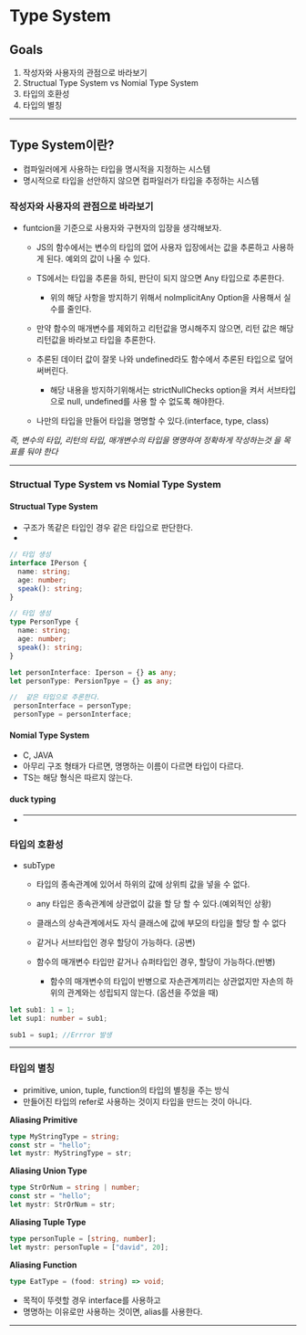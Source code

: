 # Type System

## Goals

1. 작성자와 사용자의 관점으로 바라보기
1. Structual Type System vs Nomial Type System
1. 타입의 호환성
1. 타입의 별칭

---

## Type System이란?

- 컴파일러에게 사용하는 타입을 명시적을 지정하는 시스템
- 명시적으로 타입을 선안하지 않으면 컴파일러가 타입을 추정하는 시스템

### 작성자와 사용자의 관점으로 바라보기

- funtcion을 기준으로 사용자와 구현자의 입장을 생각해보자.

  - JS의 함수에서는 변수의 타입의 없어 사용자 입장에서는 값을 추론하고 사용하게 된다. 예외의 값이 나올 수 있다.

  - TS에서는 타입을 추론을 하되, 판단이 되지 않으면 Any 타입으로 추론한다.
    - 위의 해당 사항을 방지하기 위해서 noImplicitAny Option을 사용해서 실수를 줄인다.
  - 만약 함수의 매개변수를 제외하고 리턴값을 명시해주지 않으면, 리턴 값은 해당 리턴값을 바라보고 타입을 추론한다.
  - 추론된 데이터 값이 잘못 나와 undefined라도 함수에서 추론된 타입으로 덮어 써버린다.
    - 해당 내용을 방지하기위해서는 strictNullChecks option을 켜서 서브타입으로 null, undefined를 사용 할 수 없도록 해야한다.
  - 나만의 타입을 만들어 타입을 명명할 수 있다.(interface, type, class)

_즉, 변수의 타입, 리턴의 타입, 매개변수의 타입을 명명하여 정확하게 작성하는것 을 목표를 둬야 한다_

---

### Structual Type System vs Nomial Type System

#### Structual Type System

- 구조가 똑같은 타입인 경우 같은 타입으로 판단한다.
-

```ts
// 타입 생성
interface IPerson {
  name: string;
  age: number;
  speak(): string;
}

// 타입 생성
type PersonType {
  name: string;
  age: number;
  speak(): string;
}

let personInterface: Iperson = {} as any;
let personType: PersionTpye = {} as any;

//  같은 타입으로 추론한다.
 personInterface = personType;
 personType = personInterface;

```

#### Nomial Type System

- C, JAVA
- 아무리 구조 형태가 다르면, 명명하는 이름이 다르면 타입이 다르다.
- TS는 해당 형식은 따르지 않는다.

#### duck typing

- ***

### 타입의 호환성

- subType

  - 타입의 종속관계에 있어서 하위의 값에 상위틔 값을 넣을 수 없다.

  - any 타입은 종속관계에 상관없이 값을 할 당 할 수 있다.(예외적인 상황)
  - 클래스의 상속관계에서도 자식 클래스에 값에 부모의 타입을 할당 할 수 없다
  - 같거나 서브타입인 경우 할당이 가능하다. (공변)
  - 함수의 매개변수 타입만 같거나 슈퍼타입인 경우, 할당이 가능하다.(반병)
    - 함수의 매개변수의 타입이 반병으로 자손관계끼리는 상관없지만 자손의 하위의 관계와는 성립되지 않는다. (옵션을 주었을 때)

```ts
let sub1: 1 = 1;
let sup1: number = sub1;

sub1 = sup1; //Errror 발생
```

---

### 타입의 별칭

- primitive, union, tuple, function의 타입의 별칭을 주는 방식
- 만들어진 타입의 refer로 사용하는 것이지 타입을 만드는 것이 아니다.

**Aliasing Primitive**

```ts
type MyStringType = string;
const str = "hello";
let mystr: MyStringType = str;
```

**Aliasing Union Type**

```ts
type StrOrNum = string | number;
const str = "hello";
let mystr: StrOrNum = str;
```

**Aliasing Tuple Type**

```ts
type personTuple = [string, number];
let mystr: personTuple = ["david", 20];
```

**Aliasing Function**

```ts
type EatType = (food: string) => void;
```

- 목적이 뚜렷할 경우 interface를 사용하고
- 명명하는 이유로만 사용하는 것이면, alias를 사용한다.

---
